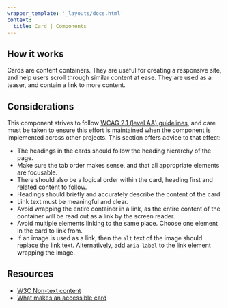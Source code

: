 ```yaml
---
wrapper_template: '_layouts/docs.html'
context:
  title: Card | Components
---
```


## How it works

Cards are content containers. They are useful for creating a responsive site, and help users scroll through similar content at ease. They are used as a teaser, and contain a link to more content.

## Considerations

This component strives to follow [WCAG 2.1 (level AA) guidelines](https://www.w3.org/TR/WCAG21/), and care must be taken to ensure this effort is maintained when the component is implemented across other projects. This section offers advice to that effect:

- The headings in the cards should follow the heading hierarchy of the page.
- Make sure the tab order makes sense, and that all appropriate elements are focusable.
- There should also be a logical order within the card, heading first and related content to follow.
- Headings should briefly and accurately describe the content of the card
- Link text must be meaningful and clear.
- Avoid wrapping the entire container in a link, as the entire content of the container will be read out as a link by the screen reader.
- Avoid multiple elements linking to the same place. Choose one element in the card to link from.
- If an image is used as a link, then the `alt` text of the image should replace the link text. Alternatively, add `aria-label` to the link element wrapping the image.

## Resources

- [W3C Non-text content](https://www.w3.org/TR/UNDERSTANDING-WCAG20/text-equiv-all.html)
- [What makes an accessible card](https://technica11y.org/what-makes-an-accessible-card)
